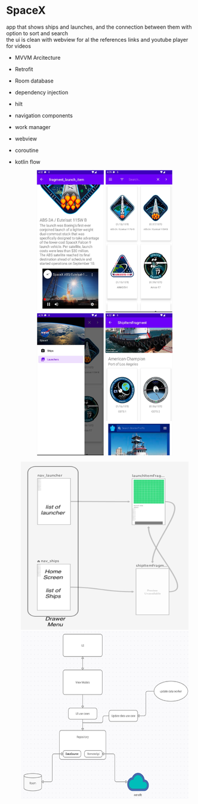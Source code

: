 # SpaceX 

app that shows ships and launches, and the connection between them with option to sort and search <br/>
the ui is clean with webview for al the references links and youtube player for videos
* MVVM Arcitecture
* Retrofit 
* Room database 
* dependency injection <br/>
* hilt <br/>
* navigation components <br/>
* work manager <br/>
* webview <br/>
* coroutine <br/>
* kotlin flow <br/>


  <p align="center">
    <img src="https://github.com/ohadsa/SpaceX/blob/master/app/src/main/java/gini/ohadsa/spacex/spacePics/26d61377-7fe5-42b6-9713-3ed8f17a6ed3.jpg?raw=true?raw=true"  width="180" 
     height="380">
        <img src="https://github.com/ohadsa/SpaceX/blob/master/app/src/main/java/gini/ohadsa/spacex/spacePics/2d8448a3-c8c6-4b37-83a7-9274a1a51b9c.jpg?raw=true?raw=true?raw=true"  width="180" 
     height="380">
        <img src="https://github.com/ohadsa/SpaceX/blob/master/app/src/main/java/gini/ohadsa/spacex/spacePics/ab098cf4-a71b-4af5-9dee-3fd8c3fd8771.jpg?raw=true?raw=true?raw=true"  width="180" 
     height="380">
        <img src="https://github.com/ohadsa/SpaceX/blob/master/app/src/main/java/gini/ohadsa/spacex/spacePics/b84ec881-c929-47aa-89d1-5367ffa6c9ff.jpg?raw=true?raw=true?raw=true"  width="180" 
     height="380">
      </p>
      <p align="center">
        <img src="https://github.com/ohadsa/SpaceX/blob/master/app/src/main/java/gini/ohadsa/spacex/spacePics/Screen%20Shot%202022-08-01%20at%2013.35.58.png?raw=true"  width="450" 
     height="450">
        <img src="https://github.com/ohadsa/SpaceX/blob/master/app/src/main/java/gini/ohadsa/spacex/spacePics/Screen%20Shot%202022-08-01%20at%2013.33.17.png?raw=true?raw=true"  width="450" 
     height="450">
     </p>
